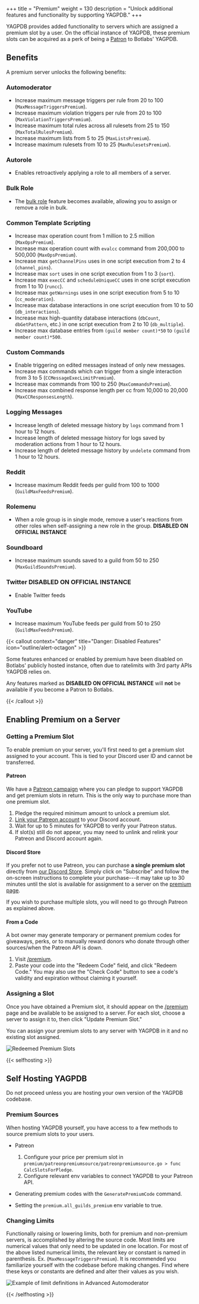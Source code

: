 +++
title = "Premium"
weight = 130
description = "Unlock additional features and functionality by supporting YAGPDB."
+++

YAGPDB provides added functionality to servers which are assigned a premium slot by a user. On the official instance of
YAGPDB, these premium slots can be acquired as a perk of being a [Patron](https://www.patreon.com/yagpdb) to Botlabs'
YAGPDB.

## Benefits

A premium server unlocks the following benefits:

### Automoderator

- Increase maximum message triggers per rule from 20 to 100 (`MaxMessageTriggersPremium`).
- Increase maximum violation triggers per rule from 20 to 100 (`MaxViolationTriggersPremium`).
- Increase maximum total rules across all rulesets from 25 to 150 (`MaxTotalRulesPremium`).
- Increase maximum lists from 5 to 25 (`MaxListsPremium`).
- Increase maximum rulesets from 10 to 25 (`MaxRulesetsPremium`).

### Autorole

- Enables retroactively applying a role to all members of a server.

### Bulk Role

- The [bulk role](/docs/roles/bulk-role) feature becomes available, allowing you to assign or remove a role in bulk.

### Common Template Scripting

- Increase max operation count from 1 million to 2.5 million (`MaxOpsPremium`).
- Increase max operation count with `evalcc` command from 200,000 to 500,000 (`MaxOpsPremium`).
- Increase max `getChannelPins` uses in one script execution from 2 to 4 (`channel_pins`).
- Increase max `sort` uses in one script execution from 1 to 3 (`sort`).
- Increase max `execCC` and `scheduleUniqueCC` uses in one script execution from 1 to 10 (`runcc`).
- Increase max `getWarnings` uses in one script execution from 5 to 10 (`cc_moderation`).
- Increase max database interactions in one script execution from 10 to 50 (`db_interactions`).
- Increase max high-quantity database interactions (`dbCount`, `dbGetPattern`, etc.) in one script execution from 2 to
  10 (`db_multiple`).
- Increase max database entries from `(guild member count)*50` to `(guild member count)*500`.

### Custom Commands

- Enable triggering on edited messages instead of only new messages.
- Increase max commands which can trigger from a single interaction from 3 to 5 (`CCMessageExecLimitPremium`).
- Increase max commands from 100 to 250 (`MaxCommandsPremium`).
- Increase max combined response length per cc from 10,000 to 20,000 (`MaxCCResponsesLength`).

### Logging Messages

- Increase length of deleted message history by `logs` command from 1 hour to 12 hours.
- Increase length of deleted message history for logs saved by moderation actions from 1 hour to 12 hours.
- Increase length of deleted message history by `undelete` command from 1 hour to 12 hours.

### Reddit

- Increase maximum Reddit feeds per guild from 100 to 1000 (`GuildMaxFeedsPremium`).

### Rolemenu

- When a role group is in single mode, remove a user's reactions from other roles when self-assigning a new role in the
  group. **DISABLED ON OFFICIAL INSTANCE**

### Soundboard

- Increase maximum sounds saved to a guild from 50 to 250 (`MaxGuildSoundsPremium`).

### Twitter **DISABLED ON OFFICIAL INSTANCE**

- Enable Twitter feeds

### YouTube

- Increase maximum YouTube feeds per guild from 50 to 250 (`GuildMaxFeedsPremium`).

{{< callout context="danger" title="Danger: Disabled Features" icon="outline/alert-octagon" >}}

Some features enhanced or enabled by premium have been disabled on Botlabs' publicly hosted instance, often due to
ratelimits with 3rd party APIs YAGPDB relies on.

Any features marked as **DISABLED ON OFFICIAL INSTANCE** will **not** be available if you become a Patron to Botlabs.

{{< /callout >}}

## Enabling Premium on a Server

### Getting a Premium Slot

To enable premium on your server, you'll first need to get a premium slot assigned to your account. This is tied to your
Discord user ID and cannot be transferred.

#### Patreon

We have a [Patreon campaign](https://www.patreon.com/yagpdb) where you can pledge to support YAGPDB and get premium
slots in return. This is the only way to purchase more than one premium slot.

1. Pledge the required minimum amount to unlock a premium slot.
2. [Link your Patreon account][p-link] to your Discord account.
3. Wait for up to 5 minutes for YAGPDB to verify your Patreon status.
4. If slot(s) still do not appear, you may need to unlink and relink your Patreon and Discord account again.

[p-link]: https://support.patreon.com/hc/en-us/articles/212052266-How-do-I-get-my-Discord-Rewards-#h_21f22930-84c5-4950-b6b1-3e83312f66dc

#### Discord Store

If you prefer not to use Patreon, you can purchase **a single premium slot** directly from [our Discord Store][d-store].
Simply click on "Subscribe" and follow the on-screen instructions to complete your purchase---it may take up to 30
minutes until the slot is available for assignment to a server on the [premium page](https://yagpdb.xyz/premium).

If you wish to purchase multiple slots, you will need to go through Patreon as explained above.

[d-store]: https://discord.com/application-directory/204255083083333633/store

#### From a Code

A bot owner may generate temporary or permanent premium codes for giveaways, perks, or to manually reward donors who
donate through other sources/when the Patreon API is down.

1. Visit [/premium](https://yagpdb.xyz/premium).
2. Paste your code into the "Redeem Code" field, and click "Redeem Code." You may also use the "Check Code" button to
   see a code's validity and expiration without claiming it yourself.

### Assigning a Slot

Once you have obtained a Premium slot, it should appear on the [/premium](https://yagpdb.xyz/premium) page and be
available to be assigned to a server. For each slot, choose a server to assign it to, then click "Update Premium Slot."

You can assign your premium slots to any server with YAGPDB in it and no existing slot assigned.

![Redeemed Premium Slots](slots_premium.png)

{{< selfhosting >}}

## Self Hosting YAGPDB

Do not proceed unless you are hosting your own version of the YAGPDB codebase.

### Premium Sources

When hosting YAGPDB yourself, you have access to a few methods to source premium slots to your users.

- Patreon

  1. Configure your price per premium slot in `premium/patreonpremiumsource/patreonpremiumsource.go > func
    CalcSlotsForPledge`.
  2. Configure relevant env variables to connect YAGPDB to your Patreon API.

- Generating premium codes with the `GeneratePremiumCode` command.
- Setting the `premium.all_guilds_premium` env variable to true.

### Changing Limits

Functionally raising or lowering limits, both for premium and non-premium servers, is accomplished by altering the
source code. Most limits are numerical values that only need to be updated in one location. For most of the above listed
numerical limits, the relevant key or constant is named in parenthesis. Ex. (`MaxMessageTriggersPremium`). It is
recommended you familiarize yourself with the codebase before making changes. Find where these keys or constants are
defined and alter their values as you wish.

![Example of limit definitions in Advanced Automoderator](limits_example.png)

{{< /selfhosting >}}
